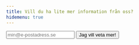 ```yaml
---
title: Vill du ha lite mer information från oss?
hidemenu: true
---
```


<form action="#">
<input type="text" name="" value="" placeholder="min@e-postadress.se" required>
<input type="submit" name="" value="Jag vill veta mer!">
</form>
